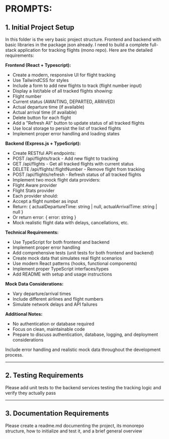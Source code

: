 # PROMPTS:

## 1. Initial Project Setup
In this folder is the very basic project structure. Frontend and backend with basic libraries in the package json already. I need to build a complete full-stack application for tracking flights (mono repo). Here are the detailed requirements:

**Frontend (React + Typescript):**
* Create a modern, responsive UI for flight tracking
* Use TailwindCSS for styles
* Include a form to add new flights to track (flight number input)
* Display a list/table of all tracked flights showing:
* Flight number
* Current status (AWAITING, DEPARTED, ARRIVED)
* Actual departure time (if available)
* Actual arrival time (if available)
* Delete button for each flight
* Add a "Refresh All" button to update status of all tracked flights
* Use local storage to persist the list of tracked flights
* Implement proper error handling and loading states

**Backend (Express.js + TypeScript):**
* Create RESTful API endpoints:
* POST /api/flights/track - Add new flight to tracking
* GET /api/flights - Get all tracked flights with current status
* DELETE /api/flights/:flightNumber - Remove flight from tracking
* POST /api/flights/refresh - Refresh status of all tracked flights
* Implement two mock flight data providers:
* Flight Aware provider
* Flight Stats provider
* Each provider should:
* Accept a flight number as input
* Return: { actualDepartureTime: string | null, actualArrivalTime: string | null }
* Or return error: { error: string }
* Mock realistic flight data with delays, cancellations, etc.

**Technical Requirements:**
* Use TypeScript for both frontend and backend
* Implement proper error handling
* Add comprehensive tests (unit tests for both frontend and backend)
* Create mock data that simulates real flight scenarios
* Use modern React patterns (hooks, functional components)
* Implement proper TypeScript interfaces/types
* Add README with setup and usage instructions

**Mock Data Considerations:**
* Vary departure/arrival times
* Include different airlines and flight numbers
* Simulate network delays and API failures

**Additional Notes:**
* No authentication or database required
* Focus on clean, maintainable code
* Prepare to discuss authentication, database, logging, and deployment considerations

Include error handling and realistic mock data throughout the development process.

---

## 2. Testing Requirements
Please add unit tests to the backend services testing the tracking logic and verify they actually pass

---

## 3. Documentation Requirements
Please create a readme.md documenting the project, its monorepo structure, how to initialize and test it, and a brief general overview
